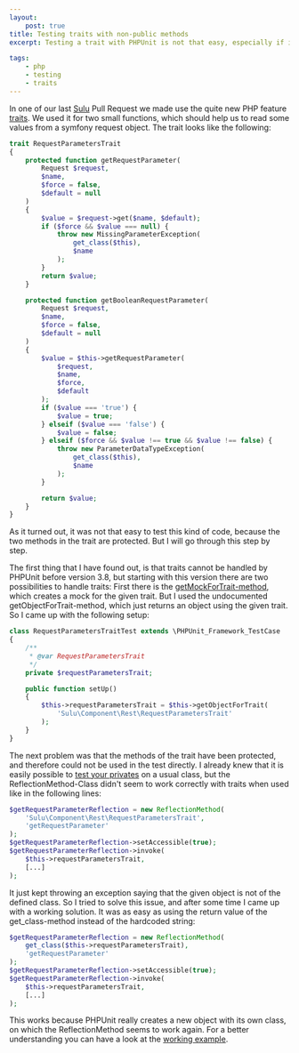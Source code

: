 ```yaml
---
layout:
    post: true
title: Testing traits with non-public methods
excerpt: Testing a trait with PHPUnit is not that easy, especially if it only contains private methods. See how it can be achieved in this step by step introduction.

tags:
    - php
    - testing
    - traits
---
```

In one of our last [Sulu](http://www.sulu.io) Pull Request we made use the quite new PHP feature
[traits](http://www.php.net/manual/en/language.oop5.traits.php). We used it for two small functions, which should help
us to read some values from a symfony request object. The trait looks like the following:

```php
trait RequestParametersTrait
{
    protected function getRequestParameter(
        Request $request,
        $name,
        $force = false,
        $default = null
    )
    {
        $value = $request->get($name, $default);
        if ($force && $value === null) {
            throw new MissingParameterException(
                get_class($this),
                $name
            );
        }
        return $value;
    }

    protected function getBooleanRequestParameter(
        Request $request,
        $name,
        $force = false,
        $default = null
    )
    {
        $value = $this->getRequestParameter(
            $request,
            $name,
            $force,
            $default
        );
        if ($value === 'true') {
            $value = true;
        } elseif ($value === 'false') {
            $value = false;
        } elseif ($force && $value !== true && $value !== false) {
            throw new ParameterDataTypeException(
                get_class($this),
                $name
            );
        }

        return $value;
    }
}
```

As it turned out, it was not that easy to test this kind of code, because the two methods in the trait are protected.
But I will go through this step by step.

The first thing that I have found out, is that traits cannot be handled by PHPUnit before version 3.8, but starting with
this version there are two possibilities to handle traits: First there is the
[getMockForTrait-method](http://phpunit.de/manual/current/en/test-doubles.html#test-doubles.mocking-traits-and-abstract-classes),
which creates a mock for the given trait. But I used the undocumented getObjectForTrait-method, which just returns an
object using the given trait. So I came up with the following setup:

```php
class RequestParametersTraitTest extends \PHPUnit_Framework_TestCase
{
    /**
     * @var RequestParametersTrait
     */
    private $requestParametersTrait;

    public function setUp()
    {
        $this->requestParametersTrait = $this->getObjectForTrait(
            'Sulu\Component\Rest\RequestParametersTrait'
        );
    }
}
```

The next problem was that the methods of the trait have been protected, and therefore could not be used in the test
directly. I already knew that it is easily possible to
[test your privates](http://sebastian-bergmann.de/archives/881-Testing-Your-Privates.html) on a usual class, but the
ReflectionMethod-Class didn't seem to work correctly with traits when used like in the following lines:

```php
$getRequestParameterReflection = new ReflectionMethod(
    'Sulu\Component\Rest\RequestParametersTrait',
    'getRequestParameter'
);
$getRequestParameterReflection->setAccessible(true);
$getRequestParameterReflection->invoke(
    $this->requestParametersTrait,
    [...]
);
```

It just kept throwing an exception saying that the given object is not of the defined class. So I tried to solve this
issue, and after some time I came up with a working solution. It was as easy as using the return value of the
get_class-method instead of the hardcoded string:

```php
$getRequestParameterReflection = new ReflectionMethod(
    get_class($this->requestParametersTrait),
    'getRequestParameter'
);
$getRequestParameterReflection->setAccessible(true);
$getRequestParameterReflection->invoke(
    $this->requestParametersTrait,
    [...]
);
```

This works because PHPUnit really creates a new object with its own class, on which the ReflectionMethod seems to work
again. For a better understanding you can have a look at the
[working example](https://github.com/sulu-cmf/sulu/blob/12926af5fed6ce14e5c56cff5230d9cb1cd5472c/tests/Sulu/Component/Rest/RequestParametersTraitTest.php).
